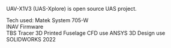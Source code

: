 UAV-X1V3 (UAS-Xplore) is open source UAS project.

Tech used:
Matek System 705-W <br>
INAV Firmware <br>
TBS Tracer
3D Printed Fuselage
CFD use ANSYS
3D Design use SOLIDWORKS 2022
